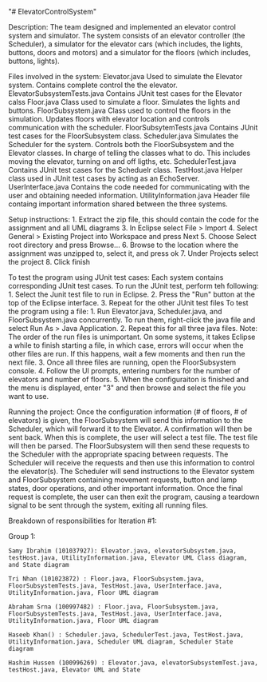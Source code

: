 "# ElevatorControlSystem" 

Description: The team designed and implemented an elevator control system and simulator. The system consists of an elevator
controller (the Scheduler), a simulator for the elevator cars (which includes, the lights, buttons, doors and motors)
and a simulator for the floors (which includes, buttons, lights).

Files involved in the system:
    Elevator.java
        Used to simulate the Elevator system. Contains complete control the the elevator.
    ElevatorSubsystemTests.java
        Contains JUnit test cases for the Elevator calss
    Floor.java
        Class used to simulate a floor. Simulates the lights and buttons.
    FloorSubsystem.java
        Class used to control the floors in the simulation. Updates floors with elevator location and controls communication with the scheduler.
    FloorSubsytemTests.java
        Contains JUnit test cases for the FloorSubsystem class.
    Scheduler.java
        Simulates the Scheduler for the system. Controls both the FloorSubsystem and the Elevator classes. In charge of telling the classes what to do. This includes moving the elevator, turning on and off ligths, etc.
    SchedulerTest.java
        Contains JUnit test cases for the Scheduelr class.
    TestHost.java
        Helper class used in JUnit test cases by acting as an EchoServer.
    UserInterface.java
        Contains the code needed for communicating with the user and obtaining needed information.
    UtilityInformation.java
        Header file containg important information shared between the three systems.
        
Setup instructions: 
	1. Extract the zip file, this should contain the code for the assignment and all UML diagrams
	3. In Eclipse select File > Import 
	4. Select General > Existing Project into Workspace and press Next
	5. Choose Select root directory and press Browse...
	6. Browse to the location where the assignment was unzipped to, select it, and press ok
	7. Under Projects select the project 
	8. Click finish

To test the program using JUnit test cases:
  Each system contains corresponding JUnit test cases. To run the JUnit test, perform teh following:
    1. Select the Junit test file to run in Eclipse.
    2. Press the "Run" button at the top of the Eclipse interface.
    3. Repeat for the other JUnit test files
To test the program using a file: 
	1. Run Elevator.java, Scheduler.java, and FloorSubsystem.java concurrently.
	      To run them, right-click the java file and select Run As > Java Application.
	2. Repeat this for all three java files.
	      Note: The order of the run files is unimportant. On some systems, it takes Eclipse a while to finish starting a file, in which case, errors will occur when the other files are run. If this happens, wait a few moments and then run the next file.
  3. Once all three files are running, open the FloorSubsystem console.
  4. Follow the UI prompts, entering numbers for the number of elevators and number of floors.
  5. When the configuraiton is finished and the menu is displayed, enter "3" and then browse and select the file you want to use.

Running the project: 
	Once the configuration information (# of floors, # of elevators) is given, the FloorSubsystem will send this information to the Scheduler, which will forward it to the Elevator. A confirmation will then be sent back.
  When this is complete, the user will select a test file.
  The test file will then be parsed.
  The FloorSubsystem will then send these requests to the Scheduler with the appropriate spacing between requests.
  The Scheduler will receive the requests and then use this information to control the elevator(s).
  The Scheduler will send instructions to the Elevator system and FloorSubsystem containing movement requests, button and lamp states, door operations, and other important information.
  Once the final request is complete, the user can then exit the program, causing a teardown signal to be sent through the system, exiting all running files.

Breakdown of responsibilities for Iteration #1:
  
  Group 1: 

    Samy Ibrahim (101037927): Elevator.java, elevatorSubsystem.java, testHost.java, UtilityInformation.java, Elevator UML Class diagram, and State diagram
    
    Tri Nhan (101023872) : Floor.java, FloorSubsystem.java, FloorSubsystemTests.java, TestHost.java, UserInterface.java, UtilityInformation.java, Floor UML diagram

    Abraham Srna (100997482) : Floor.java, FloorSubsystem.java, FloorSubsystemTests.java, TestHost.java, UserInterface.java, UtilityInformation.java, Floor UML diagram

    Haseeb Khan() : Scheduler.java, SchedulerTest.java, TestHost.java, UtilityInformation.java, Scheduler UML diagram, Scheduler State diagram
    
    Hashim Hussen (100996269) : Elevator.java, elevatorSubsystemTest.java, testHost.java, Elevator UML and State
